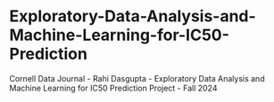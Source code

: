 # Exploratory-Data-Analysis-and-Machine-Learning-for-IC50-Prediction
Cornell Data Journal - Rahi Dasgupta - Exploratory Data Analysis and Machine Learning for IC50 Prediction Project - Fall 2024
